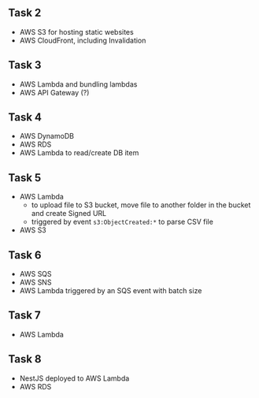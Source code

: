 ## Task 2

- AWS S3 for hosting static websites
- AWS CloudFront, including Invalidation

## Task 3

- AWS Lambda and bundling lambdas
- AWS API Gateway (?)

## Task 4

- AWS DynamoDB
- AWS RDS
- AWS Lambda to read/create DB item

## Task 5

- AWS Lambda
    - to upload file to S3 bucket, move file to another folder in the bucket and create Signed URL
    - triggered by event `s3:ObjectCreated:*` to parse CSV file
- AWS S3

## Task 6

- AWS SQS
- AWS SNS
- AWS Lambda triggered by an SQS event with batch size

## Task 7

- AWS Lambda


## Task 8

- NestJS deployed to AWS Lambda
- AWS RDS
